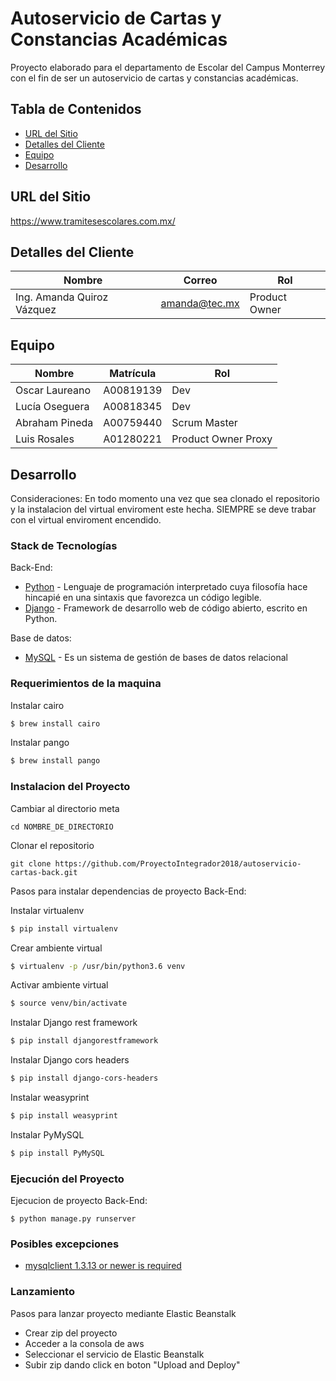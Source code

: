 # Autoservicio de Cartas y Constancias Académicas

Proyecto elaborado para el departamento de Escolar del Campus Monterrey con el fin de ser un autoservicio de cartas y constancias académicas.

## Tabla de Contenidos
* [URL del Sitio](#URL-del-Sitio)
* [Detalles del Cliente](#Detalles-del-Cliente)
* [Equipo](#Equipo)
* [Desarrollo](#Desarrollo)

## URL del Sitio
https://www.tramitesescolares.com.mx/

## Detalles del Cliente
Nombre | Correo | Rol
------ | ------ | ---
Ing. Amanda Quiroz Vázquez | amanda@tec.mx | Product Owner

## Equipo
Nombre | Matrícula | Rol
------ | --------- | ---
Oscar Laureano | A00819139 | Dev
Lucía Oseguera | A00818345 | Dev
Abraham Pineda | A00759440 | Scrum Master
Luis Rosales   | A01280221 | Product Owner Proxy

## Desarrollo

Consideraciones: En todo momento una vez que sea clonado el repositorio y la instalacion del virtual enviroment este hecha. SIEMPRE se deve trabar con el virtual enviroment encendido.

### Stack de Tecnologías

Back-End:
* [Python](https://www.python.org) - Lenguaje de programación interpretado cuya filosofía hace hincapié en una sintaxis que favorezca un código legible.
* [Django](https://www.djangoproject.com) - Framework de desarrollo web de código abierto, escrito en Python.

Base de datos:
* [MySQL](https://www.mysql.com) - Es un sistema de gestión de bases de datos relacional 

### Requerimientos de la maquina
Instalar cairo

```sh
$ brew install cairo
```

Instalar pango
```sh
$ brew install pango
```

### Instalacion del Proyecto

Cambiar al directorio meta
```
cd NOMBRE_DE_DIRECTORIO
```

Clonar el repositorio
```
git clone https://github.com/ProyectoIntegrador2018/autoservicio-cartas-back.git
```

Pasos para instalar dependencias de proyecto Back-End:

Instalar virtualenv 
```sh
$ pip install virtualenv
```

Crear ambiente virtual
```sh
$ virtualenv -p /usr/bin/python3.6 venv
```

Activar ambiente virtual
```sh
$ source venv/bin/activate
```

Instalar Django rest framework
```sh
$ pip install djangorestframework
```

Instalar Django cors headers
```sh
$ pip install django-cors-headers
```

Instalar weasyprint
```sh
$ pip install weasyprint
```

Instalar PyMySQL
```sh
$ pip install PyMySQL
```

### Ejecución del Proyecto

Ejecucion de proyecto Back-End:
```
$ python manage.py runserver
```

### Posibles excepciones

* [mysqlclient 1.3.13 or newer is required](https://stackoverflow.com/questions/55657752/django-installing-mysqlclient-error-mysqlclient-1-3-13-or-newer-is-required)

### Lanzamiento

Pasos para lanzar proyecto mediante Elastic Beanstalk

* Crear zip del proyecto
* Acceder a la consola de aws
* Seleccionar el servicio de Elastic Beanstalk
* Subir zip dando click en boton "Upload and Deploy"



